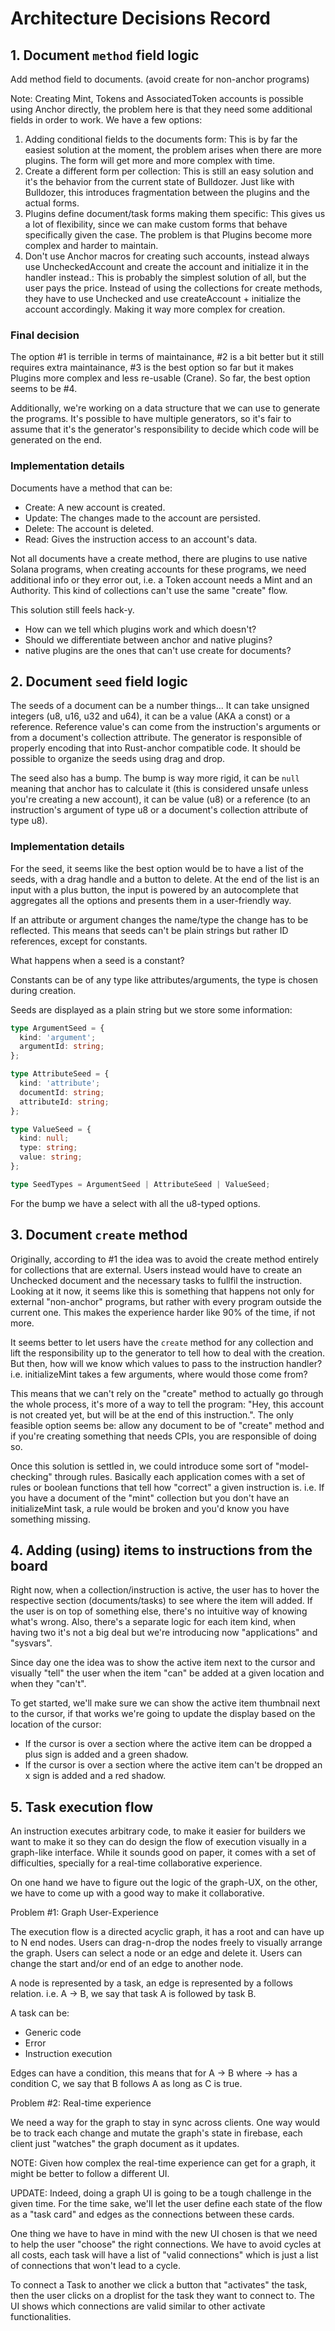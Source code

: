 # Architecture Decisions Record

## 1. Document `method` field logic

Add method field to documents. (avoid create for non-anchor programs)

Note: Creating Mint, Tokens and AssociatedToken accounts is possible using Anchor directly, the problem here is that they need some additional fields in order to work. We have a few options:

1. Adding conditional fields to the documents form: This is by far the easiest solution at the moment, the problem arises when there are more plugins. The form will get more and more complex with time.
2. Create a different form per collection: This is still an easy solution and it's the behavior from the current state of Bulldozer. Just like with Bulldozer, this introduces fragmentation between the plugins and the actual forms.
3. Plugins define document/task forms making them specific: This gives us a lot of flexibility, since we can make custom forms that behave specifically given the case. The problem is that Plugins become more complex and harder to maintain.
4. Don't use Anchor macros for creating such accounts, instead always use UncheckedAccount and create the account and initialize it in the handler instead.: This is probably the simplest solution of all, but the user pays the price. Instead of using the collections for create methods, they have to use Unchecked and use createAccount + initialize the account accordingly. Making it way more complex for creation.

### Final decision

The option #1 is terrible in terms of maintainance, #2 is a bit better but it still requires extra maintainance, #3 is the best option so far but it makes Plugins more complex and less re-usable (Crane). So far, the best option seems to be #4.

Additionally, we're working on a data structure that we can use to generate the programs. It's possible to have multiple generators, so it's fair to assume that it's the generator's responsibility to decide which code will be generated on the end.

### Implementation details

Documents have a method that can be:

- Create: A new account is created.
- Update: The changes made to the account are persisted.
- Delete: The account is deleted.
- Read: Gives the instruction access to an account's data.

Not all documents have a create method, there are plugins to use native Solana programs, when creating accounts for these programs, we need additional info or they error out, i.e. a Token account needs a Mint and an Authority. This kind of collections can't use the same "create" flow.

This solution still feels hack-y.

- How can we tell which plugins work and which doesn't?
- Should we differentiate between anchor and native plugins?
- native plugins are the ones that can't use create for documents?

## 2. Document `seed` field logic

The seeds of a document can be a number things... It can take unsigned integers (u8, u16, u32 and u64), it can be a value (AKA a const) or a reference. Reference value's can come from the instruction's arguments or from a document's collection attribute. The generator is responsible of properly encoding that into Rust-anchor compatible code. It should be possible to organize the seeds using drag and drop.

The seed also has a bump. The bump is way more rigid, it can be `null` meaning that anchor has to calculate it (this is considered unsafe unless you're creating a new account), it can be value (u8) or a reference (to an instruction's argument of type u8 or a document's collection attribute of type u8).

### Implementation details

For the seed, it seems like the best option would be to have a list of the seeds, with a drag handle and a button to delete. At the end of the list is an input with a plus button, the input is powered by an autocomplete that aggregates all the options and presents them in a user-friendly way.

If an attribute or argument changes the name/type the change has to be reflected. This means that seeds can't be plain strings but rather ID references, except for constants.

What happens when a seed is a constant?

Constants can be of any type like attributes/arguments, the type is chosen during creation.

Seeds are displayed as a plain string but we store some information:

```typescript
type ArgumentSeed = {
  kind: 'argument';
  argumentId: string;
};

type AttributeSeed = {
  kind: 'attribute';
  documentId: string;
  attributeId: string;
};

type ValueSeed = {
  kind: null;
  type: string;
  value: string;
};

type SeedTypes = ArgumentSeed | AttributeSeed | ValueSeed;
```

For the bump we have a select with all the u8-typed options.

## 3. Document `create` method

Originally, according to #1 the idea was to avoid the create method entirely for collections that are external. Users instead would have to create an Unchecked document and the necessary tasks to fullfil the instruction. Looking at it now, it seems like this is something that happens not only for external "non-anchor" programs, but rather with every program outside the current one. This makes the experience harder like 90% of the time, if not more.

It seems better to let users have the `create` method for any collection and lift the responsibility up to the generator to tell how to deal with the creation. But then, how will we know which values to pass to the instruction handler? i.e. initializeMint takes a few arguments, where would those come from?

This means that we can't rely on the "create" method to actually go through the whole process, it's more of a way to tell the program: "Hey, this account is not created yet, but will be at the end of this instruction.". The only feasible option seems be: allow any document to be of "create" method and if you're creating something that needs CPIs, you are responsible of doing so.

Once this solution is settled in, we could introduce some sort of "model-checking" through rules. Basically each application comes with a set of rules or boolean functions that tell how "correct" a given instruction is. i.e. If you have a document of the "mint" collection but you don't have an initializeMint task, a rule would be broken and you'd know you have something missing.

## 4. Adding (using) items to instructions from the board

Right now, when a collection/instruction is active, the user has to hover the respective section (documents/tasks) to see where the item will added. If the user is on top of something else, there's no intuitive way of knowing what's wrong. Also, there's a separate logic for each item kind, when having two it's not a big deal but we're introducing now "applications" and "sysvars".

Since day one the idea was to show the active item next to the cursor and visually "tell" the user when the item "can" be added at a given location and when they "can't".

To get started, we'll make sure we can show the active item thumbnail next to the cursor, if that works we're going to update the display based on the location of the cursor:

- If the cursor is over a section where the active item can be dropped a plus sign is added and a green shadow.
- If the cursor is over a section where the active item can't be dropped an x sign is added and a red shadow.

## 5. Task execution flow

An instruction executes arbitrary code, to make it easier for builders we want to make it so they can do design the flow of execution visually in a graph-like interface. While it sounds good on paper, it comes with a set of difficulties, specially for a real-time collaborative experience.

On one hand we have to figure out the logic of the graph-UX, on the other, we have to come up with a good way to make it collaborative.

Problem #1: Graph User-Experience

The execution flow is a directed acyclic graph, it has a root and can have up to N end nodes. Users can drag-n-drop the nodes freely to visually arrange the graph. Users can select a node or an edge and delete it. Users can change the start and/or end of an edge to another node.

A node is represented by a task, an edge is represented by a follows relation. i.e. A -> B, we say that task A is followed by task B.

A task can be:

- Generic code
- Error
- Instruction execution

Edges can have a condition, this means that for A -> B where -> has a condition C, we say that B follows A as long as C is true.

Problem #2: Real-time experience

We need a way for the graph to stay in sync across clients. One way would be to track each change and mutate the graph's state in firebase, each client just "watches" the graph document as it updates.

NOTE: Given how complex the real-time experience can get for a graph, it might be better to follow a different UI.

UPDATE: Indeed, doing a graph UI is going to be a tough challenge in the given time. For the time sake, we'll let the user define each state of the flow as a "task card" and edges as the connections between these cards.

One thing we have to have in mind with the new UI chosen is that we need to help the user "choose" the right connections. We have to avoid cycles at all costs, each task will have a list of "valid connections" which is just a list of connections that won't lead to a cycle.

To connect a Task to another we click a button that "activates" the task, then the user clicks on a droplist for the task they want to connect to. The UI shows which connections are valid similar to other activate functionalities.
